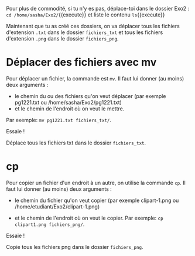Pour plus de commodité, si tu n'y es pas, déplace-toi dans le dossier Exo2 : `cd /home/sasha/Exo2/`{{execute}}
et liste le contenu `ls`{{execute}}


Maintenant que tu as créé ces dossiers, on va déplacer tous les fichiers d'extension `.txt` dans le dossier `fichiers_txt` et tous les fichiers d'extension `.png` dans le dossier `fichiers_png`.

# Déplacer des fichiers avec mv

Pour déplacer un fichier, la commande est `mv`. Il faut lui donner (au moins) deux arguments :
* le chemin du ou des fichiers qu'on veut déplacer (par exemple pg1221.txt ou /home/sasha/Exo2/pg1221.txt)
* et le chemin de l'endroit où on veut le mettre.

Par exemple: `mv pg1221.txt fichiers_txt/`.

Essaie !

Déplace tous les fichiers txt dans le dossier `fichiers_txt`.

# cp

Pour copier un fichier d'un endroit à un autre, on utilise la commande `cp`. Il faut lui donner (au moins) deux arguments :
* le chemin du fichier qu'on veut copier (par exemple clipart-1.png ou /home/etudiant/Exo2/clipart-1.png)

* et le chemin de l'endroit où on veut le copier.
Par exemple: `cp clipart1.png fichiers_png/`.

Essaie !

Copie tous les fichiers png dans le dossier `fichiers_png`.
